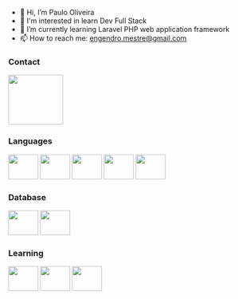 - 👋 Hi, I’m Paulo Oliveira
- 👀 I'm interested in learn Dev Full Stack
- 🌱 I’m currently learning Laravel PHP web application framework
- 📫 How to reach me: engendro.mestre@gmail.com

### Contact
<a href="https://www.linkedin.com/in/paulo-oliveira-2b53b338/">
<img src="https://cdn.jsdelivr.net/gh/devicons/devicon/icons/linkedin/linkedin-original-wordmark.svg" height="100" width="110" />
</a>

### Languages 
<div>
<img src="https://cdn.jsdelivr.net/gh/devicons/devicon/icons/html5/html5-original-wordmark.svg" height="50" width="60"/>
<img src="https://cdn.jsdelivr.net/gh/devicons/devicon/icons/javascript/javascript-original.svg" height="50" width="60"/>
<img src="https://cdn.jsdelivr.net/gh/devicons/devicon/icons/bootstrap/bootstrap-original.svg" height="50" width="60"/>
<img src="https://cdn.jsdelivr.net/gh/devicons/devicon/icons/php/php-plain.svg" height="50" width="60"/>
<img src="https://cdn.jsdelivr.net/gh/devicons/devicon/icons/go/go-original-wordmark.svg" height="50" width="60"/>          
</div>

### Database
<div>
<img src="https://cdn.jsdelivr.net/gh/devicons/devicon/icons/mysql/mysql-original-wordmark.svg" height="50" width="60"/>
<img src="https://cdn.jsdelivr.net/gh/devicons/devicon/icons/postgresql/postgresql-original-wordmark.svg" height="50" width="60"/>
</div>
<!---
engendromestre/engendromestre is a ✨ special ✨ repository because its `README.md` (this file) appears on your GitHub profile.
You can click the Preview link to take a look at your changes.
--->

### Learning
<div>
<img src="https://cdn.jsdelivr.net/gh/devicons/devicon/icons/vuejs/vuejs-original-wordmark.svg" height="50" width="60"/>
<img src="https://cdn.jsdelivr.net/gh/devicons/devicon/icons/laravel/laravel-plain-wordmark.svg" height="50" width="60"/>
<img src="https://cdn.jsdelivr.net/gh/devicons/devicon/icons/react/react-original.svg" height="50" width="60"/>          
</div>
          

